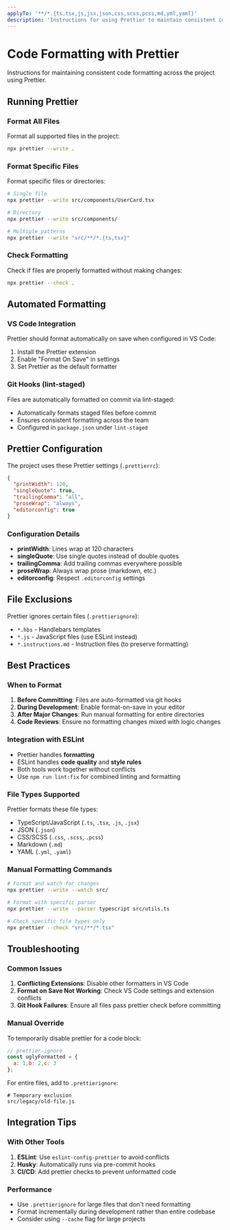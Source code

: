 ```yaml
---
applyTo: '**/*.{ts,tsx,js,jsx,json,css,scss,pcss,md,yml,yaml}'
description: 'Instructions for using Prettier to maintain consistent code formatting, including automatic formatting, VS Code integration, and configuration details'
---
```


# Code Formatting with Prettier

Instructions for maintaining consistent code formatting across the project using Prettier.

## Running Prettier

### Format All Files

Format all supported files in the project:

```bash
npx prettier --write .
```

### Format Specific Files

Format specific files or directories:

```bash
# Single file
npx prettier --write src/components/UserCard.tsx

# Directory
npx prettier --write src/components/

# Multiple patterns
npx prettier --write "src/**/*.{ts,tsx}"
```

### Check Formatting

Check if files are properly formatted without making changes:

```bash
npx prettier --check .
```

## Automated Formatting

### VS Code Integration

Prettier should format automatically on save when configured in VS Code:

1. Install the Prettier extension
2. Enable "Format On Save" in settings
3. Set Prettier as the default formatter

### Git Hooks (lint-staged)

Files are automatically formatted on commit via lint-staged:

- Automatically formats staged files before commit
- Ensures consistent formatting across the team
- Configured in `package.json` under `lint-staged`

## Prettier Configuration

The project uses these Prettier settings (`.prettierrc`):

```json
{
  "printWidth": 120,
  "singleQuote": true,
  "trailingComma": "all",
  "proseWrap": "always",
  "editorconfig": true
}
```

### Configuration Details

- **printWidth**: Lines wrap at 120 characters
- **singleQuote**: Use single quotes instead of double quotes
- **trailingComma**: Add trailing commas everywhere possible
- **proseWrap**: Always wrap prose (markdown, etc.)
- **editorconfig**: Respect `.editorconfig` settings

## File Exclusions

Prettier ignores certain files (`.prettierignore`):

- `*.hbs` - Handlebars templates
- `*.js` - JavaScript files (use ESLint instead)
- `*.instructions.md` - Instruction files (to preserve formatting)

## Best Practices

### When to Format

1. **Before Committing**: Files are auto-formatted via git hooks
2. **During Development**: Enable format-on-save in your editor
3. **After Major Changes**: Run manual formatting for entire directories
4. **Code Reviews**: Ensure no formatting changes mixed with logic changes

### Integration with ESLint

- Prettier handles **formatting**
- ESLint handles **code quality** and **style rules**
- Both tools work together without conflicts
- Use `npm run lint:fix` for combined linting and formatting

### File Types Supported

Prettier formats these file types:
- TypeScript/JavaScript (`.ts`, `.tsx`, `.js`, `.jsx`)
- JSON (`.json`)
- CSS/SCSS (`.css`, `.scss`, `.pcss`)
- Markdown (`.md`)
- YAML (`.yml`, `.yaml`)

### Manual Formatting Commands

```bash
# Format and watch for changes
npx prettier --write --watch src/

# Format with specific parser
npx prettier --write --parser typescript src/utils.ts

# Check specific file types only
npx prettier --check "src/**/*.tsx"
```

## Troubleshooting

### Common Issues

1. **Conflicting Extensions**: Disable other formatters in VS Code
2. **Format on Save Not Working**: Check VS Code settings and extension conflicts
3. **Git Hook Failures**: Ensure all files pass prettier check before committing

### Manual Override

To temporarily disable prettier for a code block:

```javascript
// prettier-ignore
const uglyFormatted = {
  a: 1,b: 2,c: 3
};
```

For entire files, add to `.prettierignore`:

```
# Temporary exclusion
src/legacy/old-file.js
```

## Integration Tips

### With Other Tools

1. **ESLint**: Use `eslint-config-prettier` to avoid conflicts
2. **Husky**: Automatically runs via pre-commit hooks
3. **CI/CD**: Add prettier checks to prevent unformatted code

### Performance

- Use `.prettierignore` for large files that don't need formatting
- Format incrementally during development rather than entire codebase
- Consider using `--cache` flag for large projects
